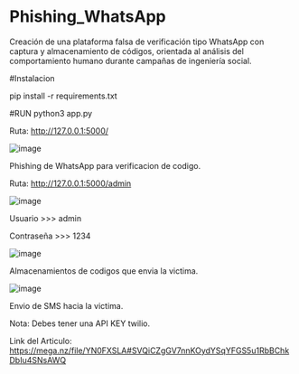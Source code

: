 # Phishing_WhatsApp
Creación de una plataforma falsa de verificación tipo WhatsApp con captura y almacenamiento de códigos, orientada al análisis del comportamiento humano durante campañas de ingeniería social.

#Instalacion 

pip install -r requirements.txt

#RUN
python3 app.py

Ruta: http://127.0.0.1:5000/

![image](https://github.com/user-attachments/assets/fcf42fda-ceb8-4eaa-b615-6ac7a0e6049d)

Phishing de WhatsApp para verificacion de codigo.

Ruta: http://127.0.0.1:5000/admin

![image](https://github.com/user-attachments/assets/c17de2c6-2510-479e-8d20-09a5c20e237b)

Usuario >>> admin

Contraseña >>> 1234

![image](https://github.com/user-attachments/assets/3da502da-f745-449c-8a4f-c8411b14fe85)

Almacenamientos de codigos que envia la victima.

![image](https://github.com/user-attachments/assets/67eadc4d-31ab-4775-8655-29354b6e2b22)

Envio de SMS hacia la victima.

Nota: Debes tener una API KEY twilio.

Link del Articulo: https://mega.nz/file/YN0FXSLA#SVQiCZgGV7nnKOydYSqYFGS5u1RbBChkDbIu4SNsAWQ 



